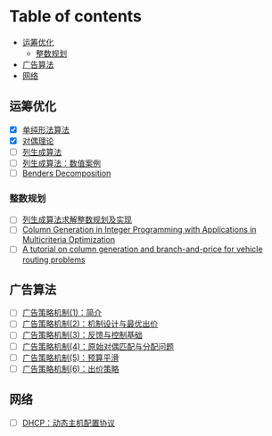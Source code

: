 Table of contents
=================

<!--ts-->
  * [运筹优化](#运筹优化)
    * [整数规划](#整数规划)
  * [广告算法](#广告算法)
  * [网络](#网络)
<!--te-->


## 运筹优化

- [x] [单纯形法算法](https://zhuanlan.zhihu.com/p/388224103)
- [x] [对偶理论](https://zhuanlan.zhihu.com/p/522590887)
- [ ] [列生成算法](https://zhuanlan.zhihu.com/p/663012759)
- [ ] [列生成算法：数值案例](https://www.or.uni-bonn.de/~held/hausdorff_school_22/slides/VRPSolverBonn_IntroductionCG.pdf)
- [ ] [Benders Decomposition](https://www.google.com.hk/url?sa=i&url=https%3A%2F%2Fwww.researchgate.net%2Fprofile%2FMohamed_Mourad_Lafifi%2Fpost%2FCan_anybody_suggest_to_me_how_I_can_stop_process_of_bender_decomposition_algorithm_before_finishing_iteration%2Fattachment%2F59d6441779197b807799f6f0%2FAS%253A446886722183172%25401483557505995%2Fdownload%2FTaskin_Benders%2BDecomposition.pdf&psig=AOvVaw1Y2Opzp_2mcTGjNPvP5UHS&ust=1711173048913000&source=images&cd=vfe&opi=89978449&ved=0CAcQrpoMahcKEwjYzp3AloeFAxUAAAAAHQAAAAAQBA)

### 整数规划
- [ ] [列生成算法求解整数规划及实现](https://zhuanlan.zhihu.com/p/465048000)
- [ ] [Column Generation in Integer Programming with Applications in Multicriteria Optimization](https://researchspace.auckland.ac.nz/bitstream/handle/2292/2652/esc-tr-651.pdf?sequence=1&isAllowed=y)
- [ ] [A tutorial on column generation and branch-and-price
for vehicle routing problems](https://sci-hub.st/https://link.springer.com/article/10.1007/s10288-010-0130-z#:~:text=407%E2%80%93424%20(2010).-,https%3A//doi.org/10.1007/s10288%2D010%2D0130%2Dz,-Download%20citation)

## 广告算法

- [ ] [广告策略机制(1)：简介](https://zhuanlan.zhihu.com/p/551991641)
- [ ] [广告策略机制(2)：机制设计与最优出价](https://zhuanlan.zhihu.com/p/553263602)
- [ ] [广告策略机制(3)：反馈与控制基础](https://zhuanlan.zhihu.com/p/590637814)
- [ ] [广告策略机制(4)：原始对偶匹配与分配问题](https://zhuanlan.zhihu.com/p/592381875)
- [ ] [广告策略机制(5)：预算平滑](https://zhuanlan.zhihu.com/p/592972475)
- [ ] [广告策略机制(6)：出价策略](https://mp.weixin.qq.com/s/XxYJYZ4VR5bQBYtJEtpQsw)

## 网络
- [ ] [DHCP：动态主机配置协议](https://info.support.huawei.com/info-finder/encyclopedia/zh/DHCP.html)

